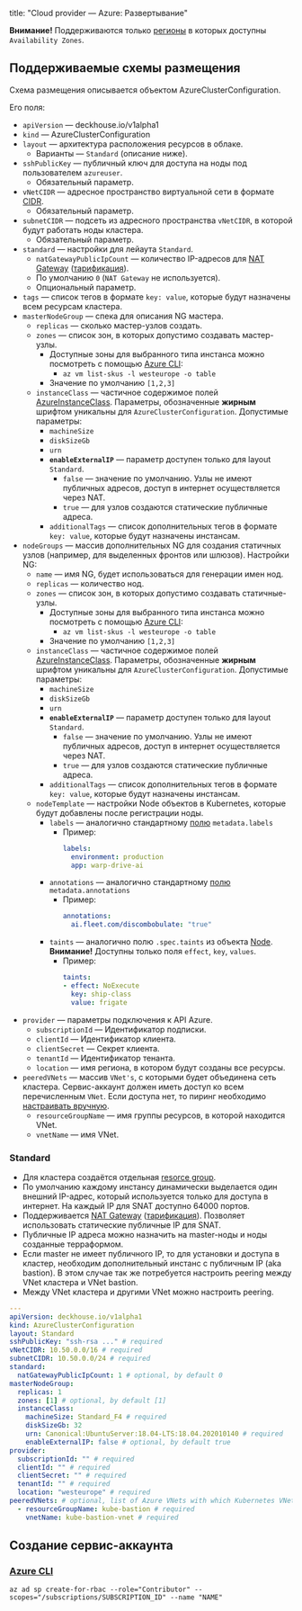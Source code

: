 title: "Cloud provider — Azure: Развертывание"

**Внимание!** Поддерживаются только [регионы](https://docs.microsoft.com/en-us/azure/availability-zones/az-region) в которых доступны `Availability Zones`.

## Поддерживаемые схемы размещения

Схема размещения описывается объектом AzureClusterConfiguration.

Его поля:
* `apiVersion` — deckhouse.io/v1alpha1
* `kind` — AzureClusterConfiguration
* `layout` — архитектура расположения ресурсов в облаке.
    * Варианты — `Standard` (описание ниже).
* `sshPublicKey` — публичный ключ для доступа на ноды под пользователем `azureuser`.
    * Обязательный параметр.
* `vNetCIDR` — адресное пространство виртуальной сети в формате [CIDR](https://en.wikipedia.org/wiki/Classless_Inter-Domain_Routing).
    * Обязательный параметр.
* `subnetCIDR` — подсеть из адресного пространства `vNetCIDR`, в которой будут работать ноды кластера.
    * Обязательный параметр.
* `standard` — настройки для лейаута `Standard`.
    * `natGatewayPublicIpCount` — количество IP-адресов для [NAT Gateway](https://docs.microsoft.com/en-us/azure/virtual-network/nat-overview) ([тарификация](https://azure.microsoft.com/en-us/pricing/details/virtual-network/)).
    * По умолчанию `0` (`NAT Gateway` не используется).
    * Опциональный параметр.
* `tags` — список тегов в формате `key: value`, которые будут назначены всем ресурсам кластера.
* `masterNodeGroup` — спека для описания NG мастера.
    * `replicas` — сколько мастер-узлов создать.
    * `zones` — список зон, в которых допустимо создавать мастер-узлы.
        * Доступные зоны для выбранного типа инстанса можно посмотреть с помощью [Azure CLI](https://docs.microsoft.com/en-us/cli/azure/install-azure-cli):
            * `az vm list-skus -l westeurope -o table`
        * Значение по умолчанию `[1,2,3]`
    * `instanceClass` — частичное содержимое полей [AzureInstanceClass](/modules/030-cloud-provider-azure/docs#azureinstanceclass-custom-resource).  Параметры, обозначенные **жирным** шрифтом уникальны для `AzureClusterConfiguration`. Допустимые параметры:
        * `machineSize`
        * `diskSizeGb`
        * `urn`
        * **`enableExternalIP`** — параметр доступен только для layout `Standard`.
            * `false` —  значение по умолчанию. Узлы не имеют публичных адресов, доступ в интернет осуществляется через NAT.
            * `true` — для узлов создаются статические публичные адреса.
        * `additionalTags` — список дополнительных тегов в формате `key: value`, которые будут назначены инстансам.
* `nodeGroups` — массив дополнительных NG для создания статичных узлов (например, для выделенных фронтов или шлюзов). Настройки NG:
    * `name` — имя NG, будет использоваться для генерации имен нод.
    * `replicas` — количество нод.
    * `zones` — список зон, в которых допустимо создавать статичные-узлы.
        * Доступные зоны для выбранного типа инстанса можно посмотреть с помощью [Azure CLI](https://docs.microsoft.com/en-us/cli/azure/install-azure-cli):
            * `az vm list-skus -l westeurope -o table`
        * Значение по умолчанию `[1,2,3]`
    * `instanceClass` — частичное содержимое полей [AzureInstanceClass](/modules/030-cloud-provider-azure/docs#azureinstanceclass-custom-resource).  Параметры, обозначенные **жирным** шрифтом уникальны для `AzureClusterConfiguration`. Допустимые параметры:
        * `machineSize`
        * `diskSizeGb`
        * `urn`
        * **`enableExternalIP`** — параметр доступен только для layout `Standard`.
            * `false` —  значение по умолчанию. Узлы не имеют публичных адресов, доступ в интернет осуществляется через NAT.
            * `true` — для узлов создаются статические публичные адреса.
        * `additionalTags` — список дополнительных тегов в формате `key: value`, которые будут назначены инстансам.
    * `nodeTemplate` — настройки Node объектов в Kubernetes, которые будут добавлены после регистрации ноды.
      * `labels` — аналогично стандартному [полю](https://kubernetes.io/docs/reference/generated/kubernetes-api/v1.15/#objectmeta-v1-meta) `metadata.labels`
        * Пример:
          ```yaml
          labels:
            environment: production
            app: warp-drive-ai
          ```
      * `annotations` — аналогично стандартному [полю](https://kubernetes.io/docs/reference/generated/kubernetes-api/v1.15/#objectmeta-v1-meta) `metadata.annotations`
        * Пример:
          ```yaml
          annotations:
            ai.fleet.com/discombobulate: "true"
          ```
      * `taints` — аналогично полю `.spec.taints` из объекта [Node](https://kubernetes.io/docs/reference/generated/kubernetes-api/v1.15/#taint-v1-core). **Внимание!** Доступны только поля `effect`, `key`, `values`.
        * Пример:
          ```yaml
          taints:
          - effect: NoExecute
            key: ship-class
            value: frigate
          ```
* `provider` — параметры подключения к API Azure.
    * `subscriptionId` — Идентификатор подписки.
    * `clientId` — Идентификатор клиента.
    * `clientSecret` — Секрет клиента.
    * `tenantId` — Идентификатор тенанта.
    * `location` — имя региона, в котором будут созданы все ресурсы.
* `peeredVNets` — массив `VNet's`, с которыми будет объединена сеть кластера. Сервис-аккаунт должен иметь доступ ко всем перечисленным `VNet`. Если доступа нет, то пиринг необходимо [настраивать вручную](https://docs.microsoft.com/en-us/azure/virtual-network/virtual-network-peering-overview).
    * `resourceGroupName` — имя группы ресурсов, в которой находится VNet.
    * `vnetName` — имя VNet.

### Standard
* Для кластера создаётся отдельная [resorce group](https://docs.microsoft.com/en-us/azure/azure-resource-manager/management/manage-resource-groups-portal).
* По умолчанию каждому инстансу динамически выделается один внешний IP-адрес, который используется только для доступа в интернет. На каждый IP для SNAT доступно 64000 портов.
* Поддерживается [NAT Gateway](https://docs.microsoft.com/en-us/azure/virtual-network/nat-overview) ([тарификация](https://azure.microsoft.com/en-us/pricing/details/virtual-network/)). Позволяет использовать статические публичные IP для SNAT.
* Публичные IP адреса можно назначить на master-ноды и ноды созданные терраформом.
* Если master не имеет публичного IP, то для установки и доступа в кластер, необходим дополнительный инстанс с публичным IP (aka bastion). В этом случае так же потребуется настроить peering между VNet кластера и VNet bastion.
* Между VNet кластера и другими VNet можно настроить peering.

```yaml
---
apiVersion: deckhouse.io/v1alpha1
kind: AzureClusterConfiguration
layout: Standard
sshPublicKey: "ssh-rsa ..." # required
vNetCIDR: 10.50.0.0/16 # required
subnetCIDR: 10.50.0.0/24 # required
standard:
  natGatewayPublicIpCount: 1 # optional, by default 0
masterNodeGroup:
  replicas: 1
  zones: [1] # optional, by default [1]
  instanceClass:
    machineSize: Standard_F4 # required
    diskSizeGb: 32
    urn: Canonical:UbuntuServer:18.04-LTS:18.04.202010140 # required
    enableExternalIP: false # optional, by default true
provider:
  subscriptionId: "" # required
  clientId: "" # required
  clientSecret: "" # required
  tenantId: "" # required
  location: "westeurope" # required
peeredVNets: # optional, list of Azure VNets with which Kubernetes VNet will be peered
  - resourceGroupName: kube-bastion # required
    vnetName: kube-bastion-vnet # required
```


## Создание сервис-аккаунта

### [Azure CLI](https://docs.microsoft.com/en-us/cli/azure/install-azure-cli)

```shell
az ad sp create-for-rbac --role="Contributor" --scopes="/subscriptions/SUBSCRIPTION_ID" --name "NAME"
```
